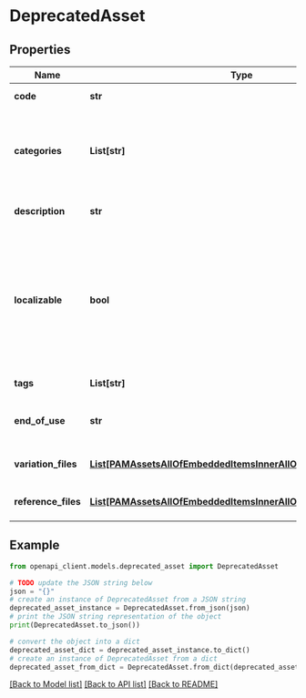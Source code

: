 # DeprecatedAsset


## Properties

Name | Type | Description | Notes
------------ | ------------- | ------------- | -------------
**code** | **str** | PAM asset code | 
**categories** | **List[str]** | Codes of the PAM asset categories in which the asset is classified | [optional] 
**description** | **str** | Description of the PAM asset | [optional] [default to 'null']
**localizable** | **bool** | Whether the asset is localized or not, meaning if you want to have different reference files for each of your locale | [optional] [default to False]
**tags** | **List[str]** | Tags of the PAM asset | [optional] 
**end_of_use** | **str** | Date on which the PAM asset expire | [optional] [default to 'null']
**variation_files** | [**List[PAMAssetsAllOfEmbeddedItemsInnerAllOfVariationFilesInner]**](PAMAssetsAllOfEmbeddedItemsInnerAllOfVariationFilesInner.md) | Variations of the PAM asset | [optional] 
**reference_files** | [**List[PAMAssetsAllOfEmbeddedItemsInnerAllOfReferenceFilesInner]**](PAMAssetsAllOfEmbeddedItemsInnerAllOfReferenceFilesInner.md) | Reference files of the PAM asset | [optional] 

## Example

```python
from openapi_client.models.deprecated_asset import DeprecatedAsset

# TODO update the JSON string below
json = "{}"
# create an instance of DeprecatedAsset from a JSON string
deprecated_asset_instance = DeprecatedAsset.from_json(json)
# print the JSON string representation of the object
print(DeprecatedAsset.to_json())

# convert the object into a dict
deprecated_asset_dict = deprecated_asset_instance.to_dict()
# create an instance of DeprecatedAsset from a dict
deprecated_asset_from_dict = DeprecatedAsset.from_dict(deprecated_asset_dict)
```
[[Back to Model list]](../README.md#documentation-for-models) [[Back to API list]](../README.md#documentation-for-api-endpoints) [[Back to README]](../README.md)


